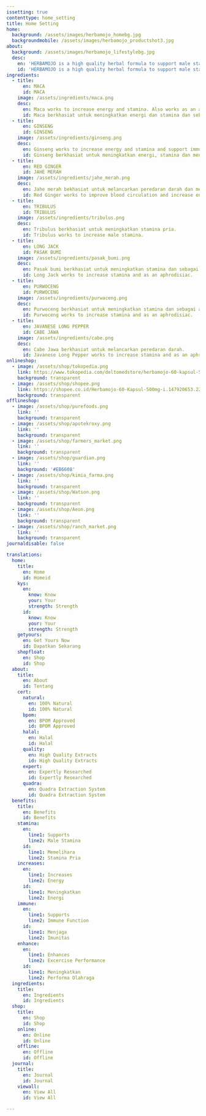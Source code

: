 ```yaml
---
issetting: true
contenttype: home_setting
title: Home Setting
home:
  background: /assets/images/herbamojo_homebg.jpg
  backgroundmobile: /assets/images/herbamojo_productshot3.jpg
about:
  background: /assets/images/herbamojo_lifestylebg.jpg
  desc:
    en: 'HERBAMOJO is a high quality herbal formula to support male stamina.HERBAMOJO contains 7 key herbal ingredients that works optimally to help improve energy, immunity and performance.'
    id: 'HERBAMOJO is a high quality herbal formula to support male stamina.HERBAMOJO contains 7 key herbal ingredients that works optimally to help improve energy, immunity and performance.'
ingredients:
  - title:
      en: MACA
      id: MACA
    image: /assets/ingredients/maca.png
    desc:
      en: Maca works to increase energy and stamina. Also works as an aphrodisiac.
      id: Maca berkhasiat untuk meningkatkan energi dan stamina dan sebagai afrodisiak
  - title:
      en: GINSENG
      id: GINSENG
    image: /assets/ingredients/ginseng.png
    desc:
      en: Ginseng works to increase energy and stamina and support immune function. Also works as an aphrodisiac.
      id: Ginseng berkhasiat untuk meningkatkan energi, stamina dan menjaga imunitas. Berkhasiat sebagai afrodisiak
  - title:
      en: RED GINGER
      id: JAHE MERAH
    image: /assets/ingredients/jahe_merah.png
    desc:
      en: Jahe merah bekhasiat untuk melancarkan peredaran darah dan meningkatkan energi.
      id: Red Ginger works to improve blood circulation and increase energy.
  - title:
      en: TRIBULUS
      id: TRIBULUS
    image: /assets/ingredients/tribulus.png
    desc:
      en: Tribulus berkhasiat untuk meningkatkan stamina pria.
      id: Tribulus works to increase male stamina.
  - title:
      en: LONG JACK
      id: PASAK BUMI
    image: /assets/ingredients/pasak_bumi.png
    desc:
      en: Pasak bumi berkhasiat untuk meningkatkan stamina dan sebagai afrodisiak
      id: Long Jack works to increase stamina and as an aphrodisiac.
  - title:
      en: PURWOCENG
      id: PURWOCENG
    image: /assets/ingredients/purwaceng.png
    desc:
      en: Purwoceng berkhasiat untuk meningkatkan stamina dan sebagai afrodisiak.
      id: Purwoceng works to increase stamina and as an aphrodisiac.
  - title:
      en: JAVANESE LONG PEPPER
      id: CABE JAWA
    image: /assets/ingredients/cabe.png
    desc:
      en: Cabe Jawa berkhasiat untuk melancarkan peredaran darah.
      id: Javanese Long Pepper works to increase stamina and as an aphrodisiac.
onlineshop:
  - image: /assets/shop/tokopedia.png
    link: https://www.tokopedia.com/deltomedstore/herbamojo-60-kapsul-500mg?trkid=f%3DCa0000L000P0W0S0Sh%2CCo0Po0Fr0Cb0_src%3Duniverse_page%3D1_ob%3D23_q%3Dherbamojo_po%3D1_catid%3D2289
    background: transparent
  - image: /assets/shop/shopee.png
    link: https://shopee.co.id/Herbamojo-60-Kapsul-500mg-i.147920653.2234541062
    background: transparent
offlineshop:
  - image: /assets/shop/purefoods.png
    link: ''
    background: transparent
  - image: /assets/shop/apotekroxy.png
    link: ''
    background: transparent
  - image: /assets/shop/farmers_market.png
    link: ''
    background: transparent
  - image: /assets/shop/guardian.png
    link: ''
    background: '#EB6608'
  - image: /assets/shop/kimia_farma.png
    link: ''
    background: transparent
  - image: /assets/shop/Watson.png
    link: ''
    background: transparent
  - image: /assets/shop/Aeon.png
    link: ''
    background: transparent
  - image: /assets/shop/ranch_market.png
    link: ''
    background: transparent
journaldisable: false

translations:
  home:
    title:
      en: Home
      id: Homeid
    kys:
      en:
        know: Know
        your: Your
        strength: Strength
      id:
        know: Know
        your: Your
        strength: Strength
    getyours:
      en: Get Yours Now
      id: Dapatkan Sekarang
    shopfloat:
      en: Shop
      id: Shop
  about:
    title:
      en: About
      id: Tentang
    cert:
      natural:
        en: 100% Natural
        id: 100% Natural
      bpom:
        en: BPOM Approved
        id: BPOM Approved
      halal:
        en: Halal
        id: Halal
      quality:
        en: High Quality Extracts
        id: High Quality Extracts
      expert:
        en: Expertly Researched
        id: Expertly Researched
      quadra:
        en: Quadra Extraction System
        id: Quadra Extraction System
  benefits:
    title:
      en: Benefits
      id: Benefits
    stamina:
      en:
        line1: Supports
        line2: Male Stamina
      id:
        line1: Memelihara
        line2: Stamina Pria
    increases:
      en:
        line1: Increases
        line2: Energy
      id:
        line1: Meningkatkan
        line2: Energi
    immune:
      en:
        line1: Supports
        line2: Immune Function
      id:
        line1: Menjaga
        line2: Imunitas
    enhance:
      en:
        line1: Enhances
        line2: Excercise Performance
      id:
        line1: Meningkatkan
        line2: Performa Olahraga
  ingredients:
    title:
      en: Ingredients
      id: Ingredients
  shop:
    title:
      en: Shop
      id: Shop
    online:
      en: Online
      id: Online
    offline:
      en: Offline
      id: Offline
  journal:
    title:
      en: Journal
      id: Journal
    viewall:
      en: View All
      id: View All

---
```


